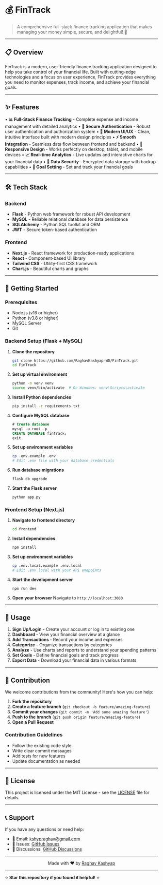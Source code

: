 # 💰 FinTrack

> A comprehensive full-stack finance tracking application that makes managing your money simple, secure, and delightful! 🚀

---

## 📋 Overview

FinTrack is a modern, user-friendly finance tracking application designed to help you take control of your financial life. Built with cutting-edge technologies and a focus on user experience, FinTrack provides everything you need to monitor expenses, track income, and achieve your financial goals.

---

## ✨ Features

• **📊 Full-Stack Finance Tracking** - Complete expense and income management with detailed analytics
• **🔐 Secure Authentication** - Robust user authentication and authorization system
• **🎨 Modern UI/UX** - Clean, intuitive interface built with modern design principles
• **⚡ Smooth Integration** - Seamless data flow between frontend and backend
• **📱 Responsive Design** - Works perfectly on desktop, tablet, and mobile devices
• **📈 Real-time Analytics** - Live updates and interactive charts for your financial data
• **💾 Data Security** - Encrypted data storage with backup capabilities
• **🎯 Goal Setting** - Set and track your financial goals

---

## 🛠️ Tech Stack

### Backend
- **Flask** - Python web framework for robust API development
- **MySQL** - Reliable relational database for data persistence
- **SQLAlchemy** - Python SQL toolkit and ORM
- **JWT** - Secure token-based authentication

### Frontend
- **Next.js** - React framework for production-ready applications
- **React** - Component-based UI library
- **Tailwind CSS** - Utility-first CSS framework
- **Chart.js** - Beautiful charts and graphs

---

## 🚀 Getting Started

### Prerequisites

- Node.js (v16 or higher)
- Python (v3.8 or higher)
- MySQL Server
- Git

### Backend Setup (Flask + MySQL)

1. **Clone the repository**
   ```bash
   git clone https://github.com/RaghavKashyap-WD/FinTrack.git
   cd FinTrack
   ```

2. **Set up virtual environment**
   ```bash
   python -m venv venv
   source venv/bin/activate  # On Windows: venv\Scripts\activate
   ```

3. **Install Python dependencies**
   ```bash
   pip install -r requirements.txt
   ```

4. **Configure MySQL database**
   ```sql
   # Create database
   mysql -u root -p
   CREATE DATABASE fintrack;
   exit
   ```

5. **Set up environment variables**
   ```bash
   cp .env.example .env
   # Edit .env file with your database credentials
   ```

6. **Run database migrations**
   ```bash
   flask db upgrade
   ```

7. **Start the Flask server**
   ```bash
   python app.py
   ```

### Frontend Setup (Next.js)

1. **Navigate to frontend directory**
   ```bash
   cd frontend
   ```

2. **Install dependencies**
   ```bash
   npm install
   ```

3. **Set up environment variables**
   ```bash
   cp .env.local.example .env.local
   # Edit .env.local with your API endpoints
   ```

4. **Start the development server**
   ```bash
   npm run dev
   ```

5. **Open your browser**
   Navigate to `http://localhost:3000`

---

## 📱 Usage

1. **Sign Up/Login** - Create your account or log in to existing one
2. **Dashboard** - View your financial overview at a glance
3. **Add Transactions** - Record your income and expenses
4. **Categorize** - Organize transactions by categories
5. **Analyze** - Use charts and reports to understand your spending patterns
6. **Set Goals** - Define financial goals and track progress
7. **Export Data** - Download your financial data in various formats

---

## 🤝 Contribution

We welcome contributions from the community! Here's how you can help:

1. **Fork the repository**
2. **Create a feature branch** (`git checkout -b feature/amazing-feature`)
3. **Commit your changes** (`git commit -m 'Add some amazing feature'`)
4. **Push to the branch** (`git push origin feature/amazing-feature`)
5. **Open a Pull Request**

### Contribution Guidelines
- Follow the existing code style
- Write clear commit messages
- Add tests for new features
- Update documentation as needed

---

## 📄 License

This project is licensed under the MIT License - see the [LICENSE](LICENSE) file for details.

---

## 📞 Support

If you have any questions or need help:

- 📧 Email: kshypraghav@gmail.com
- 🐛 Issues: [GitHub Issues](https://github.com/RaghavKashyap-WD/FinTrack/issues)
- 💬 Discussions: [GitHub Discussions](https://github.com/RaghavKashyap-WD/FinTrack/discussions)

---

<div align="center">
  Made with ❤️ by <a href="https://github.com/RaghavKashyap-WD">Raghav Kashyap</a>
</div>

---

⭐ **Star this repository if you found it helpful!** ⭐
